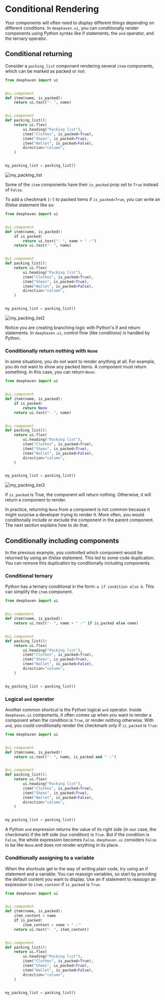 # Conditional Rendering

Your components will often need to display different things depending on different conditions. In `deephaven.ui`, you can conditionally render components using Python syntax like if statements, the `and` operator, and the ternary operator.

## Conditional returning

Consider a `packing_list` component rendering several `item` components, which can be marked as packed or not:

```python
from deephaven import ui


@ui.component
def item(name, is_packed):
    return ui.text("- ", name)


@ui.component
def packing_list():
    return ui.flex(
        ui.heading("Packing list"),
        item("Clothes", is_packed=True),
        item("Shoes", is_packed=True),
        item("Wallet", is_packed=False),
        direction="column",
    )


my_packing_list = packing_list()
```

![my_packing_list](../_assets/conditional_rendering1.png)

Some of the `item` components have their `is_packed` prop set to `True` instead of `False`. 

To add a checkmark (✅) to packed items if `is_packed=True`, you can write an if/else statement like so:


```python
from deephaven import ui


@ui.component
def item(name, is_packed):
    if is_packed:
        return ui.text("- ", name + " ✅")
    return ui.text("- ", name)


@ui.component
def packing_list():
    return ui.flex(
        ui.heading("Packing list"),
        item("Clothes", is_packed=True),
        item("Shoes", is_packed=True),
        item("Wallet", is_packed=False),
        direction="column",
    )


my_packing_list = packing_list()
```

![my_packing_list2](../_assets/conditional_rendering2.png)

Notice you are creating branching logic with Python's if and return statements. In `deephaven.ui`, control flow (like conditions) is handled by Python.

### Conditionally return nothing with `None`

In some situations, you do not want to render anything at all. For example, you do not want to show any packed items. A component must return something. In this case, you can return `None`:

```python
from deephaven import ui


@ui.component
def item(name, is_packed):
    if is_packed:
        return None
    return ui.text("- ", name)


@ui.component
def packing_list():
    return ui.flex(
        ui.heading("Packing list"),
        item("Clothes", is_packed=True),
        item("Shoes", is_packed=True),
        item("Wallet", is_packed=False),
        direction="column",
    )


my_packing_list = packing_list()
```

![my_packing_list3](../_assets/conditional_rendering3.png)

If `is_packed` is True, the component will return nothing. Otherwise, it will return a component to render.

In practice, returning `None` from a component is not common because it might surprise a developer trying to render it. More often, you would conditionally include or exclude the component in the parent component. The next section explains how to do that.

## Conditionally including components

In the previous example, you controlled which component would be returned by using an if/else statement. This led to some code duplication. You can remove this duplication by conditionally including components.

### Conditional ternary

Python has a ternary conditional in the form: `a if condition else b`. This can simplify the `item` component.

```python
from deephaven import ui


@ui.component
def item(name, is_packed):
    return ui.text("- ", name + " ✅" if is_packed else name)


@ui.component
def packing_list():
    return ui.flex(
        ui.heading("Packing list"),
        item("Clothes", is_packed=True),
        item("Shoes", is_packed=True),
        item("Wallet", is_packed=False),
        direction="column",
    )


my_packing_list = packing_list()
```

### Logical `and` operator

Another common shortcut is the Python logical `and` operator. Inside `deephaven.ui` components, it often comes up when you want to render a component when the condition is `True`, or render nothing otherwise. With `and`, you could conditionally render the checkmark only if `is_packed` is `True`:

```python
from deephaven import ui


@ui.component
def item(name, is_packed):
    return ui.text("- ", name, is_packed and " ✅")


@ui.component
def packing_list():
    return ui.flex(
        ui.heading("Packing list"),
        item("Clothes", is_packed=True),
        item("Shoes", is_packed=True),
        item("Wallet", is_packed=False),
        direction="column",
    )


my_packing_list = packing_list()
```

A Python `and` expression returns the value of its right side (in our case, the checkmark) if the left side (our condition) is `True`. But if the condition is `False`, the whole expression becomes `False`. `deephaven.ui` considers `False` to be like `None` and does not render anything in its place.

### Conditionally assigning to a variable

When the shortcuts get in the way of writing plain code, try using an if statement and a variable. You can reassign variables, so start by providing the default content you want to display. Use an if statement to reassign an expression to `item_content` if `is_packed` is `True`.

```python
from deephaven import ui


@ui.component
def item(name, is_packed):
    item_content = name
    if is_packed:
        item_content = name + " ✅"
    return ui.text("- ", item_content)


@ui.component
def packing_list():
    return ui.flex(
        ui.heading("Packing list"),
        item("Clothes", is_packed=True),
        item("Shoes", is_packed=True),
        item("Wallet", is_packed=False),
        direction="column",
    )


my_packing_list = packing_list()
```
